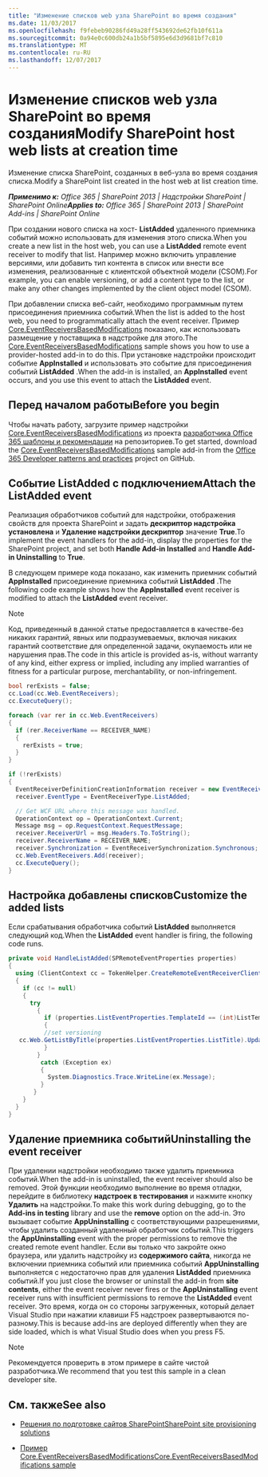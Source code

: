 ```yaml
---
title: "Изменение списков web узла SharePoint во время создания"
ms.date: 11/03/2017
ms.openlocfilehash: f9febeb90286fd49a28ff543692de62fb10f611a
ms.sourcegitcommit: 0a94e0c600db24a1b5bf5895e6d3d9681bf7c810
ms.translationtype: MT
ms.contentlocale: ru-RU
ms.lasthandoff: 12/07/2017
---
```

# <a name="modify-sharepoint-host-web-lists-at-creation-time"></a><span data-ttu-id="cb88f-102">Изменение списков web узла SharePoint во время создания</span><span class="sxs-lookup"><span data-stu-id="cb88f-102">Modify SharePoint host web lists at creation time</span></span>

<span data-ttu-id="cb88f-103">Изменение списка SharePoint, созданных в веб-узла во время создания списка.</span><span class="sxs-lookup"><span data-stu-id="cb88f-103">Modify a SharePoint list created in the host web at list creation time.</span></span>

<span data-ttu-id="cb88f-104">_**Применимо к:** Office 365 | SharePoint 2013 | Надстройки SharePoint | SharePoint Online_</span><span class="sxs-lookup"><span data-stu-id="cb88f-104">_**Applies to:** Office 365 | SharePoint 2013 | SharePoint Add-ins | SharePoint Online_</span></span>

<span data-ttu-id="cb88f-105">При создании нового списка на хост- **ListAdded** удаленного приемника событий можно использовать для изменения этого списка.</span><span class="sxs-lookup"><span data-stu-id="cb88f-105">When you create a new list in the host web, you can use a **ListAdded** remote event receiver to modify that list.</span></span> <span data-ttu-id="cb88f-106">Например можно включить управление версиями, или добавить тип контента в список или внести все изменения, реализованные с клиентской объектной модели (CSOM).</span><span class="sxs-lookup"><span data-stu-id="cb88f-106">For example, you can enable versioning, or add a content type to the list, or make any other changes implemented by the client object model (CSOM).</span></span>

<span data-ttu-id="cb88f-107">При добавлении списка веб-сайт, необходимо программным путем присоединения приемника событий.</span><span class="sxs-lookup"><span data-stu-id="cb88f-107">When the list is added to the host web, you need to programmatically attach the event receiver.</span></span> <span data-ttu-id="cb88f-108">Пример [Core.EventReceiversBasedModifications](https://github.com/SharePoint/PnP/tree/dev/Scenarios/Core.EventReceiversBasedModifications) показано, как использовать размещение у поставщика в надстройке для этого.</span><span class="sxs-lookup"><span data-stu-id="cb88f-108">The [Core.EventReceiversBasedModifications](https://github.com/SharePoint/PnP/tree/dev/Scenarios/Core.EventReceiversBasedModifications) sample shows you how to use a provider-hosted add-in to do this.</span></span> <span data-ttu-id="cb88f-109">При установке надстройки происходит событие **AppInstalled** и использовать это событие для присоединения событий **ListAdded** .</span><span class="sxs-lookup"><span data-stu-id="cb88f-109">When the add-in is installed, an **AppInstalled** event occurs, and you use this event to attach the **ListAdded** event.</span></span>

## <a name="before-you-begin"></a><span data-ttu-id="cb88f-110">Перед началом работы</span><span class="sxs-lookup"><span data-stu-id="cb88f-110">Before you begin</span></span>

<span data-ttu-id="cb88f-111">Чтобы начать работу, загрузите пример надстройки [Core.EventReceiversBasedModifications](https://github.com/SharePoint/PnP/tree/dev/Scenarios/Core.EventReceiversBasedModifications) из проекта [разработчика Office 365 шаблоны и рекомендации](https://github.com/SharePoint/PnP/tree/dev) на репозиториев.</span><span class="sxs-lookup"><span data-stu-id="cb88f-111">To get started, download the [Core.EventReceiversBasedModifications](https://github.com/SharePoint/PnP/tree/dev/Scenarios/Core.EventReceiversBasedModifications) sample add-in from the [Office 365 Developer patterns and practices](https://github.com/SharePoint/PnP/tree/dev) project on GitHub.</span></span>

## <a name="attach-the-listadded-event"></a><span data-ttu-id="cb88f-112">Событие ListAdded с подключением</span><span class="sxs-lookup"><span data-stu-id="cb88f-112">Attach the ListAdded event</span></span>

<span data-ttu-id="cb88f-113">Реализация обработчиков событий для надстройки, отображения свойств для проекта SharePoint и задать **дескриптор надстройка установлена** и **Удаление надстройки дескриптор** значение **True**.</span><span class="sxs-lookup"><span data-stu-id="cb88f-113">To implement the event handlers for the add-in, display the properties for the SharePoint project, and set both  **Handle Add-in Installed** and **Handle Add-in Uninstalling** to **True**.</span></span>

<span data-ttu-id="cb88f-114">В следующем примере кода показано, как изменить приемник событий **AppInstalled** присоединение приемника событий **ListAdded** .</span><span class="sxs-lookup"><span data-stu-id="cb88f-114">The following code example shows how the  **AppInstalled** event receiver is modified to attach the **ListAdded** event receiver.</span></span>

> [!NOTE] 
> <span data-ttu-id="cb88f-115">Код, приведенный в данной статье предоставляется в качестве-без никаких гарантий, явных или подразумеваемых, включая никаких гарантий соответствие для определенной задачи, окупаемость или не нарушения прав.</span><span class="sxs-lookup"><span data-stu-id="cb88f-115">The code in this article is provided as-is, without warranty of any kind, either express or implied, including any implied warranties of fitness for a particular purpose, merchantability, or non-infringement.</span></span>

```C#
bool rerExists = false;
cc.Load(cc.Web.EventReceivers);
cc.ExecuteQuery();

foreach (var rer in cc.Web.EventReceivers)
{
  if (rer.ReceiverName == RECEIVER_NAME)
  {
    rerExists = true;
  }
}

if (!rerExists)
{
  EventReceiverDefinitionCreationInformation receiver = new EventReceiverDefinitionCreationInformation();
  receiver.EventType = EventReceiverType.ListAdded;

  // Get WCF URL where this message was handled.
  OperationContext op = OperationContext.Current;
  Message msg = op.RequestContext.RequestMessage;
  receiver.ReceiverUrl = msg.Headers.To.ToString();
  receiver.ReceiverName = RECEIVER_NAME;
  receiver.Synchronization = EventReceiverSynchronization.Synchronous;
  cc.Web.EventReceivers.Add(receiver);
  cc.ExecuteQuery();
}
```

## <a name="customize-the-added-lists"></a><span data-ttu-id="cb88f-116">Настройка добавлены списков</span><span class="sxs-lookup"><span data-stu-id="cb88f-116">Customize the added lists</span></span>

<span data-ttu-id="cb88f-117">Если срабатывания обработчика событий **ListAdded** выполняется следующий код.</span><span class="sxs-lookup"><span data-stu-id="cb88f-117">When the  **ListAdded** event handler is firing, the following code runs.</span></span>

```C#
private void HandleListAdded(SPRemoteEventProperties properties)
{
  using (ClientContext cc = TokenHelper.CreateRemoteEventReceiverClientContext(properties))
  {
    if (cc != null)
    {
      try
        {
          if (properties.ListEventProperties.TemplateId == (int)ListTemplateType.DocumentLibrary)
          {
          //set versioning 
   cc.Web.GetListByTitle(properties.ListEventProperties.ListTitle).UpdateListVersioning(true, true);
          }
        }
         catch (Exception ex)
         {
           System.Diagnostics.Trace.WriteLine(ex.Message);
         }
       }
    }
  }
}
```

## <a name="uninstalling-the-event-receiver"></a><span data-ttu-id="cb88f-118">Удаление приемника событий</span><span class="sxs-lookup"><span data-stu-id="cb88f-118">Uninstalling the event receiver</span></span>

<span data-ttu-id="cb88f-119">При удалении надстройки необходимо также удалить приемника событий.</span><span class="sxs-lookup"><span data-stu-id="cb88f-119">When the add-in is uninstalled, the event receiver should also be removed.</span></span> <span data-ttu-id="cb88f-120">Этой функции необходимо выполнение во время отладки, перейдите в библиотеку **надстроек в тестирования** и нажмите кнопку **Удалить** на надстройки.</span><span class="sxs-lookup"><span data-stu-id="cb88f-120">To make this work during debugging, go to the  **Add-ins in testing** library and use the **remove** option on the add-in.</span></span> <span data-ttu-id="cb88f-121">Это вызывает событие **AppUninstalling** с соответствующими разрешениями, чтобы удалить созданный удаленный обработчик событий.</span><span class="sxs-lookup"><span data-stu-id="cb88f-121">This triggers the **AppUninstalling** event with the proper permissions to remove the created remote event handler.</span></span> <span data-ttu-id="cb88f-122">Если вы только что закройте окно браузера, или удалить надстройку из **содержимого сайта**, никогда не включении приемника событий или приемника событий **AppUninstalling** выполняется с недостаточно прав для удаления **ListAdded** приемника событий.</span><span class="sxs-lookup"><span data-stu-id="cb88f-122">If you just close the browser or uninstall the add-in from **site contents**, either the event receiver never fires or the **AppUninstalling** event receiver runs with insufficient permissions to remove the **ListAdded** event receiver.</span></span> <span data-ttu-id="cb88f-123">Это время, когда он со стороны загруженных, который делает Visual Studio при нажатии клавиши F5 надстроек развертываются по-разному.</span><span class="sxs-lookup"><span data-stu-id="cb88f-123">This is because add-ins are deployed differently when they are side loaded, which is what Visual Studio does when you press F5.</span></span>

> [!NOTE] 
> <span data-ttu-id="cb88f-124">Рекомендуется проверить в этом примере в сайте чистой разработчика.</span><span class="sxs-lookup"><span data-stu-id="cb88f-124">We recommend that you test this sample in a clean developer site.</span></span>

## <a name="see-also"></a><span data-ttu-id="cb88f-125">См. также</span><span class="sxs-lookup"><span data-stu-id="cb88f-125">See also</span></span>
<span data-ttu-id="cb88f-126"><a name="bk_addresources"> </a></span><span class="sxs-lookup"><span data-stu-id="cb88f-126"></span></span>

- [<span data-ttu-id="cb88f-127">Решения по подготовке сайтов SharePoint</span><span class="sxs-lookup"><span data-stu-id="cb88f-127">SharePoint site provisioning solutions</span></span>](sharepoint-site-provisioning-solutions.md)
    
- [<span data-ttu-id="cb88f-128">Пример Core.EventReceiversBasedModifications</span><span class="sxs-lookup"><span data-stu-id="cb88f-128">Core.EventReceiversBasedModifications sample</span></span>](https://github.com/SharePoint/PnP/tree/dev/Scenarios/Core.EventReceiversBasedModifications)
